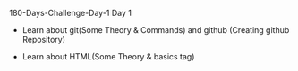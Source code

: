 180-Days-Challenge-Day-1
Day 1

* Learn about git(Some Theory & Commands) and github (Creating github Repository)

* Learn about HTML(Some Theory & basics tag)